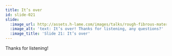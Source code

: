 ```yaml
---
title: It’s over
id: slide-021
slide:
  :image_url: http://assets.h-lame.com/images/talks/rough-fibrous-material/slides/021.png
  :image_alt: 'text: It’s over! Thanks for listening, any questions?'
  :image_title: 'Slide 21: It’s over'
---
```

Thanks for listening!
